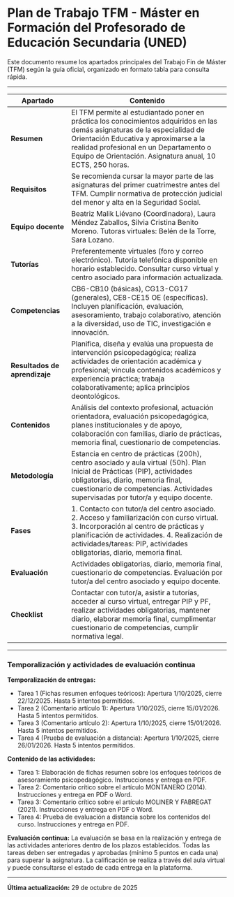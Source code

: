 # Plan de Trabajo TFM - Máster en Formación del Profesorado de Educación Secundaria (UNED)

Este documento resume los apartados principales del Trabajo Fin de Máster (TFM) según la guía oficial, organizado en formato tabla para consulta rápida.

---

| Apartado         | Contenido |
|------------------|----------|
| **Resumen**      | El TFM permite al estudiantado poner en práctica los conocimientos adquiridos en las demás asignaturas de la especialidad de Orientación Educativa y aproximarse a la realidad profesional en un Departamento o Equipo de Orientación. Asignatura anual, 10 ECTS, 250 horas. |
| **Requisitos**   | Se recomienda cursar la mayor parte de las asignaturas del primer cuatrimestre antes del TFM. Cumplir normativa de protección judicial del menor y alta en la Seguridad Social. |
| **Equipo docente** | Beatriz Malik Liévano (Coordinadora), Laura Méndez Zaballos, Silvia Cristina Benito Moreno. Tutoras virtuales: Belén de la Torre, Sara Lozano. |
| **Tutorías**     | Preferentemente virtuales (foro y correo electrónico). Tutoría telefónica disponible en horario establecido. Consultar curso virtual y centro asociado para información actualizada. |
| **Competencias** | CB6-CB10 (básicas), CG13-CG17 (generales), CE8-CE15 OE (específicas). Incluyen planificación, evaluación, asesoramiento, trabajo colaborativo, atención a la diversidad, uso de TIC, investigación e innovación. |
| **Resultados de aprendizaje** | Planifica, diseña y evalúa una propuesta de intervención psicopedagógica; realiza actividades de orientación académica y profesional; vincula contenidos académicos y experiencia práctica; trabaja colaborativamente; aplica principios deontológicos. |
| **Contenidos**   | Análisis del contexto profesional, actuación orientadora, evaluación psicopedagógica, planes institucionales y de apoyo, colaboración con familias, diario de prácticas, memoria final, cuestionario de competencias. |
| **Metodología**  | Estancia en centro de prácticas (200h), centro asociado y aula virtual (50h). Plan Inicial de Prácticas (PIP), actividades obligatorias, diario, memoria final, cuestionario de competencias. Actividades supervisadas por tutor/a y equipo docente. |
| **Fases**        | 1. Contacto con tutor/a del centro asociado. 2. Acceso y familiarización con curso virtual. 3. Incorporación al centro de prácticas y planificación de actividades. 4. Realización de actividades/tareas: PIP, actividades obligatorias, diario, memoria final. |
| **Evaluación**   | Actividades obligatorias, diario, memoria final, cuestionario de competencias. Evaluación por tutor/a del centro asociado y equipo docente. |
| **Checklist**    | Contactar con tutor/a, asistir a tutorías, acceder al curso virtual, entregar PIP y PF, realizar actividades obligatorias, mantener diario, elaborar memoria final, cumplimentar cuestionario de competencias, cumplir normativa legal. |

---

### Temporalización y actividades de evaluación continua

**Temporalización de entregas:**
- Tarea 1 (Fichas resumen enfoques teóricos): Apertura 1/10/2025, cierre 22/12/2025. Hasta 5 intentos permitidos.
- Tarea 2 (Comentario artículo 1): Apertura 1/10/2025, cierre 15/01/2026. Hasta 5 intentos permitidos.
- Tarea 3 (Comentario artículo 2): Apertura 1/10/2025, cierre 15/01/2026. Hasta 5 intentos permitidos.
- Tarea 4 (Prueba de evaluación a distancia): Apertura 1/10/2025, cierre 26/01/2026. Hasta 5 intentos permitidos.

**Contenido de las actividades:**
- Tarea 1: Elaboración de fichas resumen sobre los enfoques teóricos de asesoramiento psicopedagógico. Instrucciones y entrega en PDF.
- Tarea 2: Comentario crítico sobre el artículo MONTANERO (2014). Instrucciones y entrega en PDF o Word.
- Tarea 3: Comentario crítico sobre el artículo MOLINER Y FABREGAT (2021). Instrucciones y entrega en PDF o Word.
- Tarea 4: Prueba de evaluación a distancia sobre los contenidos del curso. Instrucciones y entrega en PDF.

**Evaluación continua:**
La evaluación se basa en la realización y entrega de las actividades anteriores dentro de los plazos establecidos. Todas las tareas deben ser entregadas y aprobadas (mínimo 5 puntos en cada una) para superar la asignatura. La calificación se realiza a través del aula virtual y puede consultarse el estado de cada entrega en la plataforma.

---

**Última actualización:** 29 de octubre de 2025
